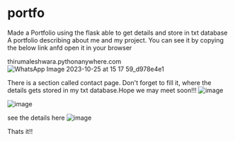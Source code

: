 # portfo
Made a Portfolio using the flask able to get details and store in txt database
A portfolio describing about me and my project. You can see it by copying the below link anfd open it in your browser

thirumaleshwara.pythonanywhere.com 
![WhatsApp Image 2023-10-25 at 15 17 59_d978e4e1](https://github.com/Thirumalesh-01/portfo/assets/112425259/dd0340f0-df12-44f0-ace8-5a57bee9dbff)

There is a section called contact page. Don't forget to fill it, where the details gets stored in my txt database.Hope we may meet soon!!!
![image](https://github.com/Thirumalesh-01/portfo/assets/112425259/6d0955ec-37a9-4ff6-968f-21ad32e405b9)

![image](https://github.com/Thirumalesh-01/portfo/assets/112425259/88a9a62b-a9bf-402d-a91c-818eb5cf2f69)

see the details here
![image](https://github.com/Thirumalesh-01/portfo/assets/112425259/2faefdf3-0af0-4caf-8366-c39e0effa2e1)

Thats it!!
